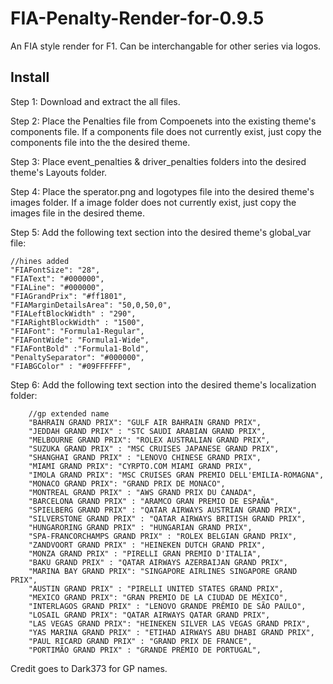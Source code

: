 # FIA-Penalty-Render-for-0.9.5
An FIA style render for F1.  Can be interchangable for other series via logos.

## Install

Step 1: Download and extract the all files.

Step 2: Place the Penalties file from Compoenets into the existing theme's components file.  If a components file does not currently exist, just copy the components file into the the desired theme.

Step 3: Place event_penalties & driver_penalties folders into the desired theme's Layouts folder.

Step 4: Place the sperator.png and logotypes file into the desired theme's images folder.  If a image folder does not currently exist, just copy the images file in the desired theme.

Step 5: Add the following text section into the desired theme's global_var file:

    //hines added
    "FIAFontSize": "28",
    "FIAText": "#000000",
    "FIALine": "#000000",
    "FIAGrandPrix": "#ff1801",
    "FIAMarginDetailsArea": "50,0,50,0",
    "FIALeftBlockWidth" : "290",
    "FIARightBlockWidth" : "1500",
    "FIAFont": "Formula1-Regular",
    "FIAFontWide": "Formula1-Wide",
    "FIAFontBold" :"Formula1-Bold",
    "PenaltySeparator": "#000000",
    "FIABGColor" : "#09FFFFFF",

Step 6: Add the following text section into the desired theme's localization folder:

        //gp extended name
        "BAHRAIN GRAND PRIX": "GULF AIR BAHRAIN GRAND PRIX",
        "JEDDAH GRAND PRIX" : "STC SAUDI ARABIAN GRAND PRIX",
        "MELBOURNE GRAND PRIX": "ROLEX AUSTRALIAN GRAND PRIX",
        "SUZUKA GRAND PRIX" : "MSC CRUISES JAPANESE GRAND PRIX",
        "SHANGHAI GRAND PRIX" : "LENOVO CHINESE GRAND PRIX",
        "MIAMI GRAND PRIX": "CYRPTO.COM MIAMI GRAND PRIX",
        "IMOLA GRAND PRIX": "MSC CRUISES GRAN PREMIO DELL'EMILIA-ROMAGNA",
        "MONACO GRAND PRIX": "GRAND PRIX DE MONACO",
        "MONTREAL GRAND PRIX" : "AWS GRAND PRIX DU CANADA",
        "BARCELONA GRAND PRIX" : "ARAMCO GRAN PREMIO DE ESPAÑA",
        "SPIELBERG GRAND PRIX" : "QATAR AIRWAYS AUSTRIAN GRAND PRIX",
        "SILVERSTONE GRAND PRIX" : "QATAR AIRWAYS BRITISH GRAND PRIX",
        "HUNGARORING GRAND PRIX" : "HUNGARIAN GRAND PRIX",
        "SPA-FRANCORCHAMPS GRAND PRIX" : "ROLEX BELGIAN GRAND PRIX",
        "ZANDVOORT GRAND PRIX" : "HEINEKEN DUTCH GRAND PRIX",
        "MONZA GRAND PRIX" : "PIRELLI GRAN PREMIO D'ITALIA",
        "BAKU GRAND PRIX" : "QATAR AIRWAYS AZERBAIJAN GRAND PRIX",
        "MARINA BAY GRAND PRIX": "SINGAPORE AIRLINES SINGAPORE GRAND PRIX",
        "AUSTIN GRAND PRIX" : "PIRELLI UNITED STATES GRAND PRIX",
        "MEXICO GRAND PRIX": "GRAN PREMIO DE LA CIUDAD DE MÉXICO",
        "INTERLAGOS GRAND PRIX" : "LENOVO GRANDE PRÊMIO DE SÃO PAULO",
        "LOSAIL GRAND PRIX": "QATAR AIRWAYS QATAR GRAND PRIX",
        "LAS VEGAS GRAND PRIX": "HEINEKEN SILVER LAS VEGAS GRAND PRIX",
        "YAS MARINA GRAND PRIX" : "ETIHAD AIRWAYS ABU DHABI GRAND PRIX",
        "PAUL RICARD GRAND PRIX" : "GRAND PRIX DE FRANCE",
        "PORTIMÃO GRAND PRIX" : "GRANDE PRÉMIO DE PORTUGAL",

Credit goes to Dark373 for GP names.
